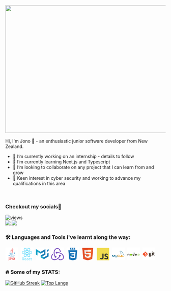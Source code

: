 <div id = "header" align = "left">
<img src ="https://gist.github.com/brettlangdon/85942af486eb79118467/raw/2a7409cd3c26a90b2e82bdc40dc7db18b92b3517/2cNB7Li.jpg" width = "700" height = "400"/>  
</div>

Hi, I'm Jono 👋 - an enthusiastic junior software developer from New Zealand.
- 🔭 I’m currently working on an internship - details to follow
- 🌱 I’m currently learning Next.js and Typescript
- 👯 I’m looking to collaborate on any project that I can learn from and grow
- 🔏 Keen interest in cyber security and working to advance my qualifications in this area
<br/>

<h3>Checkout my socials👀</h3>
<img src="https://komarev.com/ghpvc/?username=JonoPadoa&style=flat-square&color=blue" alt="views"/>
<div id="badges">
<a href="https://www.linkedin.com/in/jonathan-padoa-5778a696/">  
<img src="https://img.shields.io/badge/LinkedIn-blue?logo=linkedin&logoColor=white&style=for-the-badge"/>
</a>
<a href="https://twitter.com/">  
<img src="https://img.shields.io/badge/Twitter-blue?style=for-the-badge&logo=twitter&logoColor=white"/>
  </a>
</div>

### :hammer_and_wrench: Languages and Tools i've learnt along the way:

<div>
  <img src="https://github.com/devicons/devicon/blob/master/icons/java/java-original-wordmark.svg" title="Java" alt="Java" width="40" height="40"/>&nbsp;
  <img src="https://github.com/devicons/devicon/blob/master/icons/react/react-original-wordmark.svg" title="React" alt="React" width="40" height="40"/>&nbsp;
  <img src="https://github.com/devicons/devicon/blob/master/icons/materialui/materialui-original.svg" title="Material UI" alt="Material UI" width="40" height="40"/>&nbsp;
  <img src="https://github.com/devicons/devicon/blob/master/icons/redux/redux-original.svg" title="Redux" alt="Redux " width="40" height="40"/>&nbsp;
  <img src="https://github.com/devicons/devicon/blob/master/icons/css3/css3-plain-wordmark.svg"  title="CSS3" alt="CSS" width="40" height="40"/>&nbsp;
  <img src="https://github.com/devicons/devicon/blob/master/icons/html5/html5-original.svg" title="HTML5" alt="HTML" width="40" height="40"/>&nbsp;
  <img src="https://github.com/devicons/devicon/blob/master/icons/javascript/javascript-original.svg" title="JavaScript" alt="JavaScript" width="40" height="40"/>&nbsp;
  <img src="https://github.com/devicons/devicon/blob/master/icons/mysql/mysql-original-wordmark.svg" title="MySQL"  alt="MySQL" width="40" height="40"/>&nbsp;
  <img src="https://github.com/devicons/devicon/blob/master/icons/nodejs/nodejs-original-wordmark.svg" title="NodeJS" alt="NodeJS" width="40" height="40"/>&nbsp;
  <img src="https://github.com/devicons/devicon/blob/master/icons/git/git-original-wordmark.svg" title="Git" **alt="Git" width="40" height="40"/>
</div>

### :fire: Some of my STATS:

[![GitHub Streak](http://github-readme-streak-stats.herokuapp.com?user=JonoPadoa&theme=rising-sun&date_format=j%20M%5B%20Y%5D&mode=weekly)](https://git.io/streak-stats)
[![Top Langs](https://github-readme-stats.vercel.app/api/top-langs/?username=JonoPadoa&layout=compact&theme=vision-friendly-dark)](https://github.com/anuraghazra/github-readme-stats)


<!--



